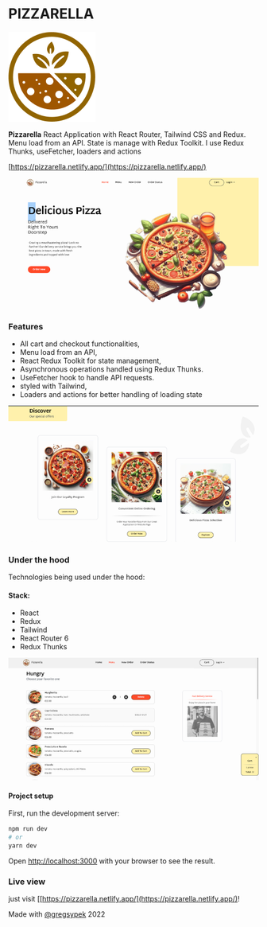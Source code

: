 # PIZZARELLA

![alt tag](./src/images/logo.png)

**Pizzarella** React Application with React Router, Tailwind CSS and Redux. Menu load from an API. State is manage with Redux Toolkit. I use Redux Thunks, useFetcher, loaders and actions

[https://pizzarella.netlify.app/](https://pizzarella.netlify.app/)

![alt tag](./public/screenshots/pizzarella2.png)

### Features

- All cart and checkout functionalities,
- Menu load from an API,
- React Redux Toolkit for state management,
- Asynchronous operations handled using Redux Thunks.
- UseFetcher hook to handle API requests.
- styled with Tailwind,
- Loaders and actions for better handling of loading state

![alt tag](./public/screenshots/pizzarella1.png)

### Under the hood

Technologies being used under the hood:

#### Stack:

- React
- Redux
- Tailwind
- React Router 6
- Redux Thunks

![alt tag](./public/screenshots/pizzarella3.png)

#### Project setup

First, run the development server:

```bash
npm run dev
# or
yarn dev
```

Open [http://localhost:3000](http://localhost:3000) with your browser to see the result.

### Live view

just visit [[https://pizzarella.netlify.app/](https://pizzarella.netlify.app/)!

Made with [@gregsypek](https://twitter.com/@gregsypek) 2022
